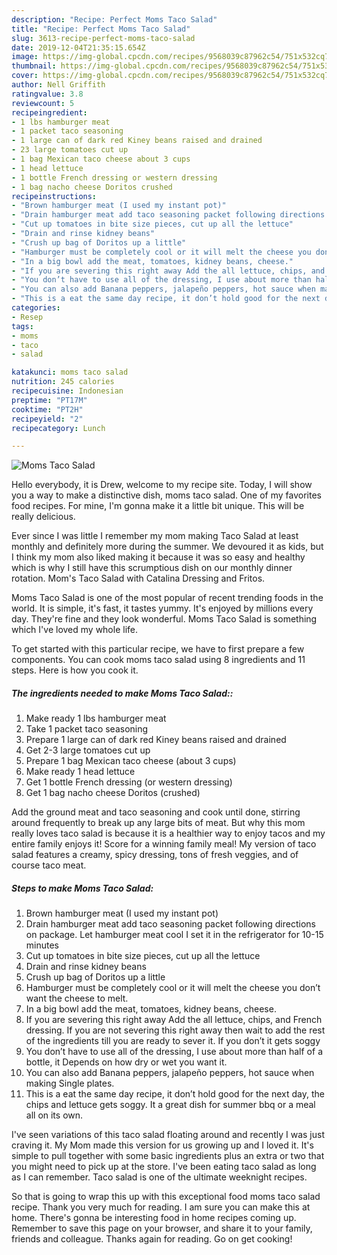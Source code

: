 ```yaml
---
description: "Recipe: Perfect Moms Taco Salad"
title: "Recipe: Perfect Moms Taco Salad"
slug: 3613-recipe-perfect-moms-taco-salad
date: 2019-12-04T21:35:15.654Z
image: https://img-global.cpcdn.com/recipes/9568039c87962c54/751x532cq70/moms-taco-salad-recipe-main-photo.jpg
thumbnail: https://img-global.cpcdn.com/recipes/9568039c87962c54/751x532cq70/moms-taco-salad-recipe-main-photo.jpg
cover: https://img-global.cpcdn.com/recipes/9568039c87962c54/751x532cq70/moms-taco-salad-recipe-main-photo.jpg
author: Nell Griffith
ratingvalue: 3.8
reviewcount: 5
recipeingredient:
- 1 lbs hamburger meat
- 1 packet taco seasoning
- 1 large can of dark red Kiney beans raised and drained
- 23 large tomatoes cut up
- 1 bag Mexican taco cheese about 3 cups
- 1 head lettuce
- 1 bottle French dressing or western dressing
- 1 bag nacho cheese Doritos crushed
recipeinstructions:
- "Brown hamburger meat (I used my instant pot)"
- "Drain hamburger meat add taco seasoning packet following directions on package. Let hamburger meat cool I set it in the refrigerator for 10-15 minutes"
- "Cut up tomatoes in bite size pieces, cut up all the lettuce"
- "Drain and rinse kidney beans"
- "Crush up bag of Doritos up a little"
- "Hamburger must be completely cool or it will melt the cheese you don’t want the cheese to melt."
- "In a big bowl add the meat, tomatoes, kidney beans, cheese."
- "If you are severing this right away Add the all lettuce, chips, and French dressing. If you are not severing this right away then wait to add the rest of the ingredients till you are ready to sever it. If you don’t it gets soggy"
- "You don’t have to use all of the dressing, I use about more than half of a bottle, it Depends on how dry or wet you want it."
- "You can also add Banana peppers, jalapeño peppers, hot sauce when making Single plates."
- "This is a eat the same day recipe, it don’t hold good for the next day, the chips and lettuce gets soggy. It a great dish for summer bbq or a meal all on its own."
categories:
- Resep
tags:
- moms
- taco
- salad

katakunci: moms taco salad
nutrition: 245 calories
recipecuisine: Indonesian
preptime: "PT17M"
cooktime: "PT2H"
recipeyield: "2"
recipecategory: Lunch

---
```



![Moms Taco Salad](https://img-global.cpcdn.com/recipes/9568039c87962c54/751x532cq70/moms-taco-salad-recipe-main-photo.jpg)

Hello everybody, it is Drew, welcome to my recipe site. Today, I will show you a way to make a distinctive dish, moms taco salad. One of my favorites food recipes. For mine, I'm gonna make it a little bit unique. This will be really delicious.

Ever since I was little I remember my mom making Taco Salad at least monthly and definitely more during the summer. We devoured it as kids, but I think my mom also liked making it because it was so easy and healthy which is why I still have this scrumptious dish on our monthly dinner rotation. Mom&#39;s Taco Salad with Catalina Dressing and Fritos.

Moms Taco Salad is one of the most popular of recent trending foods in the world. It is simple, it's fast, it tastes yummy. It's enjoyed by millions every day. They're fine and they look wonderful. Moms Taco Salad is something which I've loved my whole life.


To get started with this particular recipe, we have to first prepare a few components. You can cook moms taco salad using 8 ingredients and 11 steps. Here is how you cook it.

##### The ingredients needed to make Moms Taco Salad::

1. Make ready 1 lbs hamburger meat
1. Take 1 packet taco seasoning
1. Prepare 1 large can of dark red Kiney beans raised and drained
1. Get 2-3 large tomatoes cut up
1. Prepare 1 bag Mexican taco cheese (about 3 cups)
1. Make ready 1 head lettuce
1. Get 1 bottle French dressing (or western dressing)
1. Get 1 bag nacho cheese Doritos (crushed)


Add the ground meat and taco seasoning and cook until done, stirring around frequently to break up any large bits of meat. But why this mom really loves taco salad is because it is a healthier way to enjoy tacos and my entire family enjoys it! Score for a winning family meal! My version of taco salad features a creamy, spicy dressing, tons of fresh veggies, and of course taco meat. 

##### Steps to make Moms Taco Salad:

1. Brown hamburger meat (I used my instant pot)
1. Drain hamburger meat add taco seasoning packet following directions on package. Let hamburger meat cool I set it in the refrigerator for 10-15 minutes
1. Cut up tomatoes in bite size pieces, cut up all the lettuce
1. Drain and rinse kidney beans
1. Crush up bag of Doritos up a little
1. Hamburger must be completely cool or it will melt the cheese you don’t want the cheese to melt.
1. In a big bowl add the meat, tomatoes, kidney beans, cheese.
1. If you are severing this right away Add the all lettuce, chips, and French dressing. If you are not severing this right away then wait to add the rest of the ingredients till you are ready to sever it. If you don’t it gets soggy
1. You don’t have to use all of the dressing, I use about more than half of a bottle, it Depends on how dry or wet you want it.
1. You can also add Banana peppers, jalapeño peppers, hot sauce when making Single plates.
1. This is a eat the same day recipe, it don’t hold good for the next day, the chips and lettuce gets soggy. It a great dish for summer bbq or a meal all on its own.


I&#39;ve seen variations of this taco salad floating around and recently I was just craving it. My Mom made this version for us growing up and I loved it. It&#39;s simple to pull together with some basic ingredients plus an extra or two that you might need to pick up at the store. I&#39;ve been eating taco salad as long as I can remember. Taco salad is one of the ultimate weeknight recipes. 

So that is going to wrap this up with this exceptional food moms taco salad recipe. Thank you very much for reading. I am sure you can make this at home. There's gonna be interesting food in home recipes coming up. Remember to save this page on your browser, and share it to your family, friends and colleague. Thanks again for reading. Go on get cooking!
